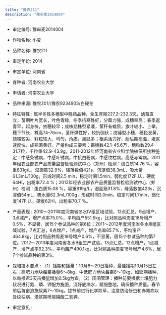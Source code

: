 ```yaml
---
title: "豫农211"
description: "豫审麦2014004"
---
```

* 审定编号:  豫审麦2014004

*  作物名称:  小麦

*  品种名称:  豫农211

*  审定年份:  2014

*  审定单位:  河南省

* 育种者:  河南农业大学

*  申请者:  河南农业大学

*  品种来源:  豫农201//豫农9234903/白硬冬


*  特征特性 : 
属半冬性多穗型中晚熟品种，全生育期227.2-232.3天。幼苗直立，苗期叶片宽长，叶色青绿，冬季抗寒性好，分蘖力强，成穗率高；春季返青早，起身快，抽穗较早；成株期株型紧凑，茎秆有蜡质，旗叶较小、上举，穗下节长，株高74-76cm，茎秆弹性好，较抗倒伏；纺锤型小穗，穗色发黄，顶端较尖，籽粒较大、均匀，角质，黑胚多；根系活力好，耐后期高温，灌浆速度快，成熟落黄好。产量构成三要素：亩穗数42.1-45.6万，穗粒数29.4-31.7粒，千粒重42.9-43.9g。2011-2012年经河南省农业科学院植保所接种鉴定：中感条锈病，中感叶锈病，中抗白粉病，中感纹枯病，高感赤霉病。2011年经农业部农产品质量监督检验测试中心（郑州）检测：蛋白质14.76 %，容重831g/L，湿面筋32.9%，降落数值421s，沉淀值38.3mL，吸水量61.3mL/100g，形成时间2.5 min，稳定时间1.5min，弱化度172F.U.，硬度64HI，出粉率72.4 %；2012年经农业部农产品质量监督检验测试中心（郑州）检测：蛋白质15.08 %，容重819g/L，湿面筋31.8%，降落数值423s，沉淀值54mL，吸水量62.3mL/100g，形成时间3.0min，稳定时间1.7min，弱化度147F.U.，硬度62HI，出粉率70.7 %。

 
*  产量表现 : 
2010～2011年度河南省冬水Ⅳ组区域试验，12点汇总，9点增产，3点减产，增产点率75.0%，平均亩产551.9kg，比对照品种周麦18号增产0.5%，不显著，居15个参试品种的第6位；2011～2012年度河南省冬水Ⅲ组区域试验，7点汇总，6点增产，1点减产，增产点率85.7%，平均亩产464.8kg，比对照品种周麦18号增产0.6%，不显著，居15个参试品种的第7位。2012～2013年度河南省冬水B组生产试验，13点汇总，12点增产，1点减产，增产点率92.3%，平均亩产490.1kg，比对照品种周麦18号增产4.6%，居7个参试品种的第3位。


*  栽培技术要点 : 
（1）播期和播量：10月8～20日播种，最佳播期10月15日左右；高肥力地块每亩播量6～8kg，中低肥力地块每亩8～10kg，如延期播种，以每推迟3天亩播量增加0.5kg为宜。（2）田间管理：播种前要根据土壤肥力状况进行氮、磷、钾配方施肥，浇好底墒水，精细整地，确保播种质量。春节前后每亩追施尿素7～10kg。拔节前进行化学除草，注意防治蚜虫和赤霉病以及纹枯病，灌浆期喷施磷酸二氢钾。


*  审定意见 : 

